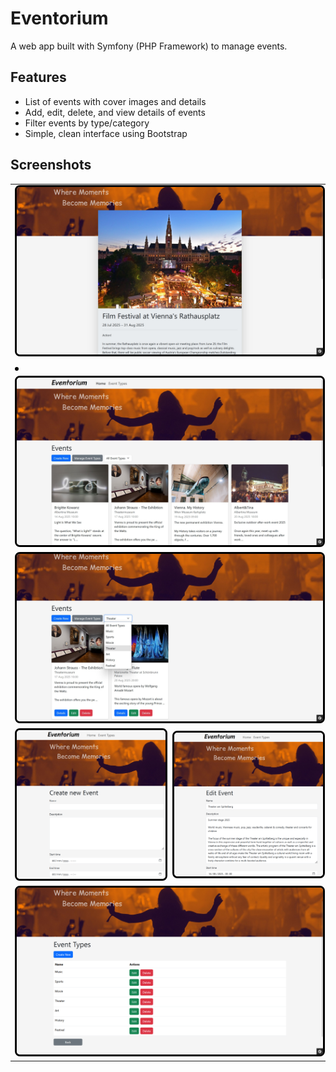 # Eventorium

A web app built with Symfony (PHP Framework) to manage events.

## Features

- List of events with cover images and details
- Add, edit, delete, and view details of events
- Filter events by type/category
- Simple, clean interface using Bootstrap

## Screenshots

<table>
  <tr>
    <td colspan="2">
      <img src="./screenshots/view_details.jpg" alt="" width="100%" style="border:3px solid black; border-radius:8px;" />
    </td>
  </tr>
  <tr>
    <td colspan="2">
      <img src="./screenshots/view_details2.jpg" alt="" width="100%" style="border:3px solid black; border-radius:8px;" />
    </td>
  </tr>
  <tr>
    <td colspan="2">
      <img src="./screenshots/home.jpg" alt="" width="100%" style="border:3px solid black; border-radius:8px;" />
    </td>
  </tr>
  <tr>
    <td colspan="2">
      <img src="./screenshots/filters.jpg" alt="" width="100%" style="border:3px solid black; border-radius:8px;" />
    </td>
  </tr>
  <tr>
    <td>
      <img src="./screenshots/create_event.png" alt="" width="100%" style="border:3px solid black; border-radius:8px;" />
    </td>
    <td>
      <img src="./screenshots/edit_event.png" alt="" width="100%" style="border:3px solid black; border-radius:8px;" />
    </td>
  </tr>
  <tr>
    <td colspan="2">
      <img src="./screenshots/event_types.png" alt="" width="100%" style="border:3px solid black; border-radius:8px;" />
    </td>
  </tr>
</table>

